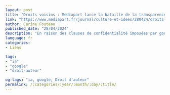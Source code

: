 ```yaml
---
layout: post
title: "Droits voisins : Mediapart lance la bataille de la transparence contre google"
link: "https://www.mediapart.fr/journal/culture-et-idees/280424/droits-voisins-mediapart-lance-la-bataille-de-la-transparence-contre-google"
author: Carine Fouteau
published_date: "28/04/2024"
description: "En raison des clauses de confidentialité imposées par google, Mediapart n’encaissera pas l’argent que lui doit l’entreprise au titre de la propriété intellectuelle. Une question de confiance avec notre lectorat. Contre l’opacité des gafam, un front uni du secteur est plus que jamais nécessaire."
language: fr
categories:
- Liens

tags:
- "ia"
- "google"
- "droit-auteur"

og-tags: "ia, google, Droit d’auteur"
permalink: /:categories/:year/:month/:day/:title/
---
```

